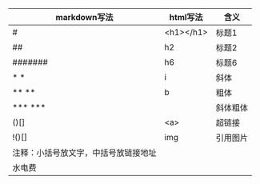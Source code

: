 |markdown写法|html写法|含义|
|--|--|--|
|#|\<h1>\</h1>|标题1|
|##|h2|标题2|
|#######|h6|标题6|
|* * |i|斜体|
|** ** |b|粗体|
|*** *** | |斜体粗体|
|()[]|\<a></a>|超链接|
|!()[]|img|引用图片|
|注释：小括号放文字，中括号放链接地址|
|水电费|

